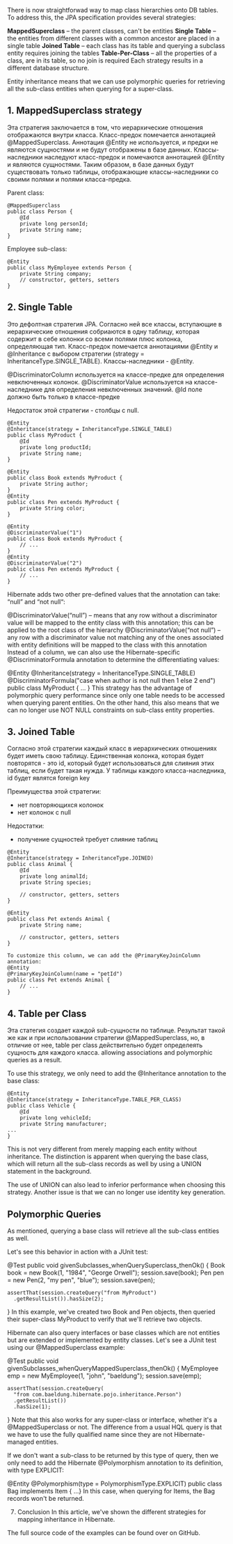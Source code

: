 There is now straightforwad way to map class hierarchies onto DB tables.
To address this, the JPA specification provides several strategies:

**MappedSuperclass** – the parent classes, can't be entities
**Single Table** – the entities from different classes with a common ancestor are placed in a single table
**Joined Table** – each class has its table and querying a subclass entity requires joining the tables
**Table-Per-Class** – all the properties of a class, are in its table, so no join is required
Each strategy results in a different database structure.

Entity inheritance means that we can use polymorphic queries for retrieving all the sub-class entities when querying for a super-class.

## 1. MappedSuperclass strategy
Эта стратегия заключается в том, что иерархические отношения отображаются внутри класса. Класс-предок помечается аннотацией @MappedSuperclass. Аннотация @Entity не используется, и предки не являются сущностями и не будут отображены в базе данных.
Классы-наследники наследуют класс-предок и помечаются аннотацией @Entity и являются сущностями.
Таким образом, в базе данных будут существовать только таблицы, отображающие классы-наследники со своими полями и полями класса-предка.

Parent class:
```
@MappedSuperclass
public class Person {
    @Id
    private long personId;
    private String name;
}
```

Employee sub-class:
```
@Entity
public class MyEmployee extends Person {
    private String company;
    // constructor, getters, setters 
}
```


## 2. Single Table
Это дефолтная стратегия JPA. Согласно ней все классы, вступающие в иерархические отношения собриаются в одну таблицу, которая содержит в себе колонки со всеми полями плюс колонка, определяющая тип.
Класс-предок помечается аннотациями @Entity и @Inheritance с выбором стратегии (strategy = InheritanceType.SINGLE_TABLE). Классы-наследники - @Entity.

@DiscriminatorColumn используется на классе-предке для определения невключенных колонок. 
@DiscriminatorValue используется на классе-наследнике для определения невключенных значений. 
@Id поле должно быть только в классе-предке

Недостаток этой стратегии - столбцы с null.

```
@Entity
@Inheritance(strategy = InheritanceType.SINGLE_TABLE)
public class MyProduct {
    @Id
    private long productId;
    private String name;
}
```

```
@Entity
public class Book extends MyProduct {
    private String author;
}
@Entity
public class Pen extends MyProduct {
    private String color;
}
```

```
@Entity
@DiscriminatorValue("1")
public class Book extends MyProduct {
    // ...
}
@Entity
@DiscriminatorValue("2")
public class Pen extends MyProduct {
    // ...
}
```

Hibernate adds two other pre-defined values that the annotation can take: “null” and “not null“:

@DiscriminatorValue(“null”) – means that any row without a discriminator value will be mapped to the entity class with this annotation; this can be applied to the root class of the hierarchy
@DiscriminatorValue(“not null”) – any row with a discriminator value not matching any of the ones associated with entity definitions will be mapped to the class with this annotation
Instead of a column, we can also use the Hibernate-specific @DiscriminatorFormula annotation to determine the differentiating values:

@Entity
@Inheritance(strategy = InheritanceType.SINGLE_TABLE)
@DiscriminatorFormula("case when author is not null then 1 else 2 end")
public class MyProduct { ... }
This strategy has the advantage of polymorphic query performance since only one table needs to be accessed when querying parent entities. On the other hand, this also means that we can no longer use NOT NULL constraints on sub-class entity properties.

## 3. Joined Table
Согласно этой стратегии каждый класс в иерархических отношениях будет иметь свою таблицу. Единственная колонка, которая будет повторятся - это id, который будет использоваться для слияния этих таблиц, если будет такая нужда. У таблицы каждого класса-наследника, id будет являтся foreign key

Преимущества этой стратегии:
- нет повторяющихся колонок
- нет колонок с null

Недостатки:
- получение сущностей требует слияние таблиц

```
@Entity
@Inheritance(strategy = InheritanceType.JOINED)
public class Animal {
    @Id
    private long animalId;
    private String species;

    // constructor, getters, setters 
}
```

```
@Entity
public class Pet extends Animal {
    private String name;

    // constructor, getters, setters
}

To customize this column, we can add the @PrimaryKeyJoinColumn annotation:
@Entity
@PrimaryKeyJoinColumn(name = "petId")
public class Pet extends Animal {
    // ...
}
```

## 4. Table per Class
Эта статегия создает каждой sub-сущности по таблице.
Результат такой же как и при использовании стратегии @MappedSuperclass, но, в отличие от нее, table per class действительно будет определеять сущность для каждого класса.
allowing associations and polymorphic queries as a result.

To use this strategy, we only need to add the @Inheritance annotation to the base class:

```
@Entity
@Inheritance(strategy = InheritanceType.TABLE_PER_CLASS)
public class Vehicle {
    @Id
    private long vehicleId;
    private String manufacturer;
...
}
```

This is not very different from merely mapping each entity without inheritance. The distinction is apparent when querying the base class, which will return all the sub-class records as well by using a UNION statement in the background.

The use of UNION can also lead to inferior performance when choosing this strategy. Another issue is that we can no longer use identity key generation.

## Polymorphic Queries
As mentioned, querying a base class will retrieve all the sub-class entities as well.

Let's see this behavior in action with a JUnit test:

@Test
public void givenSubclasses_whenQuerySuperclass_thenOk() {
    Book book = new Book(1, "1984", "George Orwell");
    session.save(book);
    Pen pen = new Pen(2, "my pen", "blue");
    session.save(pen);

    assertThat(session.createQuery("from MyProduct")
      .getResultList()).hasSize(2);
}
In this example, we've created two Book and Pen objects, then queried their super-class MyProduct to verify that we'll retrieve two objects.

Hibernate can also query interfaces or base classes which are not entities but are extended or implemented by entity classes. Let's see a JUnit test using our @MappedSuperclass example:

@Test
public void givenSubclasses_whenQueryMappedSuperclass_thenOk() {
    MyEmployee emp = new MyEmployee(1, "john", "baeldung");
    session.save(emp);

    assertThat(session.createQuery(
      "from com.baeldung.hibernate.pojo.inheritance.Person")
      .getResultList())
      .hasSize(1);
}
Note that this also works for any super-class or interface, whether it's a @MappedSuperclass or not. The difference from a usual HQL query is that we have to use the fully qualified name since they are not Hibernate-managed entities.

If we don't want a sub-class to be returned by this type of query, then we only need to add the Hibernate @Polymorphism annotation to its definition, with type EXPLICIT:

@Entity
@Polymorphism(type = PolymorphismType.EXPLICIT)
public class Bag implements Item { ...}
In this case, when querying for Items, the Bag records won't be returned.

7. Conclusion
In this article, we've shown the different strategies for mapping inheritance in Hibernate.

The full source code of the examples can be found over on GitHub.

